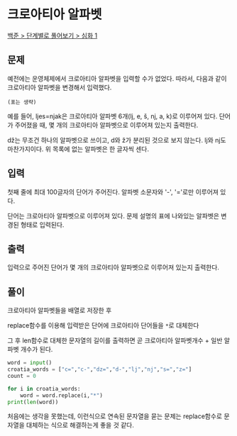 # 크로아티아 알파벳

[백준 > 단계별로 풀어보기 > 심화 1](https://www.acmicpc.net/problem/2941)

## 문제

예전에는 운영체제에서 크로아티아 알파벳을 입력할 수가 없었다. 따라서, 다음과 같이 크로아티아 알파벳을 변경해서 입력했다.

`(표는 생략)`

예를 들어, ljes=njak은 크로아티아 알파벳 6개(lj, e, š, nj, a, k)로 이루어져 있다. 단어가 주어졌을 때, 몇 개의 크로아티아 알파벳으로 이루어져 있는지 출력한다.

dž는 무조건 하나의 알파벳으로 쓰이고, d와 ž가 분리된 것으로 보지 않는다. lj와 nj도 마찬가지이다. 위 목록에 없는 알파벳은 한 글자씩 센다.

## 입력

첫째 줄에 최대 100글자의 단어가 주어진다. 알파벳 소문자와 '-', '='로만 이루어져 있다.

단어는 크로아티아 알파벳으로 이루어져 있다. 문제 설명의 표에 나와있는 알파벳은 변경된 형태로 입력된다.

## 출력

입력으로 주어진 단어가 몇 개의 크로아티아 알파벳으로 이루어져 있는지 출력한다.

## 풀이

크로아티아 알파벳들을 배열로 저장한 후

replace함수를 이용해 입력받은 단어에 크로아티아 단어들을 `*`로 대체한다

그 후 len함수로 대체한 문자열의 길이를 출력하면 곧 크로아티아 알파벳개수 + 일반 알파벳 개수가 된다.

```python
word = input()
croatia_words = ["c=","c-","dz=","d-","lj","nj","s=","z="]
count = 0

for i in croatia_words:
    word = word.replace(i,"*")
print(len(word))
```

처음에는 생각을 못했는데, 이런식으로 연속된 문자열을 묻는 문제는 replace함수로 문자열을 대체하는 식으로 해결하는게 좋을 것 같다.
